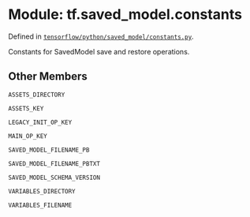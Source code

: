 <div itemscope itemtype="http://developers.google.com/ReferenceObject">
<meta itemprop="name" content="tf.saved_model.constants" />
<meta itemprop="property" content="ASSETS_DIRECTORY"/>
<meta itemprop="property" content="ASSETS_KEY"/>
<meta itemprop="property" content="LEGACY_INIT_OP_KEY"/>
<meta itemprop="property" content="MAIN_OP_KEY"/>
<meta itemprop="property" content="SAVED_MODEL_FILENAME_PB"/>
<meta itemprop="property" content="SAVED_MODEL_FILENAME_PBTXT"/>
<meta itemprop="property" content="SAVED_MODEL_SCHEMA_VERSION"/>
<meta itemprop="property" content="VARIABLES_DIRECTORY"/>
<meta itemprop="property" content="VARIABLES_FILENAME"/>
</div>

# Module: tf.saved_model.constants



Defined in [`tensorflow/python/saved_model/constants.py`](https://www.tensorflow.org/code/tensorflow/python/saved_model/constants.py).

Constants for SavedModel save and restore operations.

## Other Members

`ASSETS_DIRECTORY`

`ASSETS_KEY`

`LEGACY_INIT_OP_KEY`

`MAIN_OP_KEY`

`SAVED_MODEL_FILENAME_PB`

`SAVED_MODEL_FILENAME_PBTXT`

`SAVED_MODEL_SCHEMA_VERSION`

`VARIABLES_DIRECTORY`

`VARIABLES_FILENAME`

